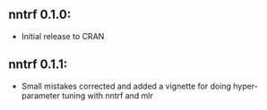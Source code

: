 ## nntrf 0.1.0:
- Initial release to CRAN
## nntrf 0.1.1:
- Small mistakes corrected and added a vignette for doing hyper-parameter tuning with nntrf and mlr